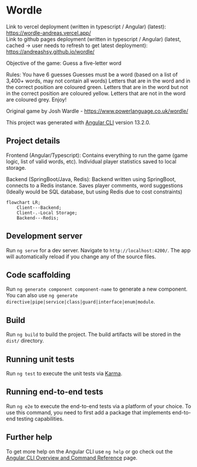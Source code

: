 # Wordle

Link to vercel deployment (written in typescript / Angular) (latest): https://wordle-andreas.vercel.app/  
Link to github pages deployment (written in typescript / Angular) (latest, cached -> user needs to refresh to get latest deployment): https://andreashsy.github.io/wordle/  

Objective of the game:
Guess a five-letter word

Rules:
You have 6 guesses
Guesses must be a word (based on a list of 3,400+ words, may not contain all words)
Letters that are in the word and in the correct position are coloured green.
Letters that are in the word but not in the correct position are coloured yellow.
Letters that are not in the word are coloured grey.
Enjoy!

Original game by Josh Wardle - https://www.powerlanguage.co.uk/wordle/

This project was generated with [Angular CLI](https://github.com/angular/angular-cli) version 13.2.0.

## Project details

Frontend (Angular/Typescript): Contains everything to run the game (game logic, list of valid words, etc). Individual player statistics saved to local storage.

Backend (SpringBoot/Java, Redis): Backend written using SpringBoot, connects to a Redis instance. Saves player comments, word suggestions (Ideally would be SQL database, but using Redis due to cost constraints)

```mermaid
flowchart LR;
    Client---Backend;
    Client-.-Local Storage;
    Backend---Redis;
```

## Development server

Run `ng serve` for a dev server. Navigate to `http://localhost:4200/`. The app will automatically reload if you change any of the source files.

## Code scaffolding

Run `ng generate component component-name` to generate a new component. You can also use `ng generate directive|pipe|service|class|guard|interface|enum|module`.

## Build

Run `ng build` to build the project. The build artifacts will be stored in the `dist/` directory.

## Running unit tests

Run `ng test` to execute the unit tests via [Karma](https://karma-runner.github.io).

## Running end-to-end tests

Run `ng e2e` to execute the end-to-end tests via a platform of your choice. To use this command, you need to first add a package that implements end-to-end testing capabilities.

## Further help

To get more help on the Angular CLI use `ng help` or go check out the [Angular CLI Overview and Command Reference](https://angular.io/cli) page.
